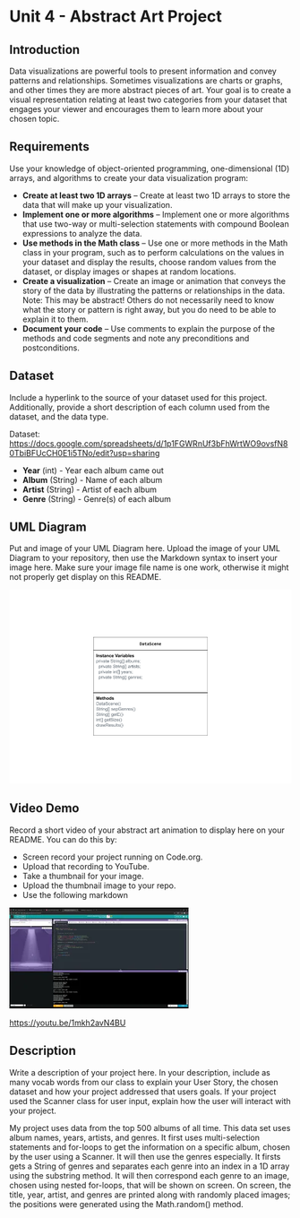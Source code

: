 # Unit 4 - Abstract Art Project

## Introduction

Data visualizations are powerful tools to present information and convey patterns and relationships. Sometimes visualizations are charts or graphs, and other times they are more abstract pieces of art. Your goal is to create a visual representation relating at least two categories from your dataset that engages your viewer and encourages them to learn more about your chosen topic.

## Requirements

Use your knowledge of object-oriented programming, one-dimensional (1D) arrays, and algorithms to create your data visualization program:

- **Create at least two 1D arrays** – Create at least two 1D arrays to store the data that will make up your visualization.
- **Implement one or more algorithms** – Implement one or more algorithms that use two-way or multi-selection statements with compound Boolean expressions to analyze the data.
- **Use methods in the Math class** – Use one or more methods in the Math class in your program, such as to perform calculations on the values in your dataset and display the results, choose random values from the dataset, or display images or shapes at random locations.
- **Create a visualization** – Create an image or animation that conveys the story of the data by illustrating the patterns or relationships in the data.
  Note: This may be abstract! Others do not necessarily need to know what the story or pattern is right away, but you do need to be able to explain it to them.
- **Document your code** – Use comments to explain the purpose of the methods and code segments and note any preconditions and postconditions.

## Dataset

Include a hyperlink to the source of your dataset used for this project. Additionally, provide a short description of each column used from the dataset, and the data type.

Dataset: https://docs.google.com/spreadsheets/d/1p1FGWRnUf3bFhWrtWO9ovsfN80TbiBFUcCH0E1i5TNo/edit?usp=sharing

- **Year** (int) - Year each album came out
- **Album** (String) - Name of each album
- **Artist** (String) - Artist of each album
- **Genre** (String) - Genre(s) of each album

## UML Diagram

Put and image of your UML Diagram here. Upload the image of your UML Diagram to your repository, then use the Markdown syntax to insert your image here. Make sure your image file name is one work, otherwise it might not properly get display on this README.

![UML Diagram](<Copy of (Unit 4) UML Diagram.png>)

## Video Demo

Record a short video of your abstract art animation to display here on your README. You can do this by:

- Screen record your project running on Code.org.
- Upload that recording to YouTube.
- Take a thumbnail for your image.
- Upload the thumbnail image to your repo.
- Use the following markdown

![VIDEO THUMBNAIL](image.png)

https://youtu.be/1mkh2avN4BU

## Description

Write a description of your project here. In your description, include as many vocab words from our class to explain your User Story, the chosen dataset and how your project addressed that users goals. If your project used the Scanner class for user input, explain how the user will interact with your project.

My project uses data from the top 500 albums of all time. This data set uses album names, years, artists, and genres. It first uses multi-selection statements and for-loops to get the information on a specific album, chosen by the user using a Scanner. It will then use the genres especially. It firsts gets a String of genres and separates each genre into an index in a 1D array using the substring method. It will then correspond each genre to an image, chosen using nested for-loops, that will be shown on screen. On screen, the title, year, artist, and genres are printed along with randomly placed images; the positions were generated using the Math.random() method.